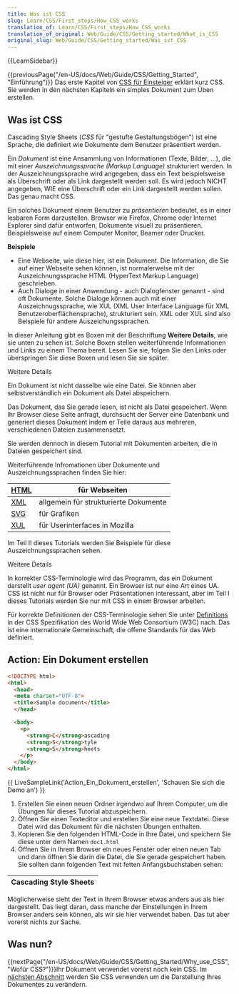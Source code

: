 ```yaml
---
title: Was ist CSS
slug: Learn/CSS/First_steps/How_CSS_works
translation_of: Learn/CSS/First_steps/How_CSS_works
translation_of_original: Web/Guide/CSS/Getting_started/What_is_CSS
original_slug: Web/Guide/CSS/Getting_started/Was_ist_CSS
---
```

{{LearnSidebar}}

{{previousPage("/en-US/docs/Web/Guide/CSS/Getting_Started", "Einführung")}} Das erste Kapitel von [CSS für Einsteiger](/de/docs/Web/Guide/CSS/Getting_Started "en/CSS/Getting Started") erklärt kurz CSS. Sie werden in den nächsten Kapiteln ein simples Dokument zum Üben erstellen.

## Was ist CSS

Cascading Style Sheets (_CSS_ für "gestufte Gestaltungsbögen") ist eine Sprache, die definiert wie Dokumente dem Benutzer präsentiert werden.

Ein _Dokument_ ist eine Ansammlung von Informationen (Texte, Bilder, …), die mit einer _Auszeichnungssprache_ _(Markup Language)_ strukturiert werden. In der Auszeichnungssprache wird angegeben, dass ein Text beispielsweise als Überschrift oder als Link dargestellt werden soll. Es wird jedoch NICHT angegeben, WIE eine Überschrift oder ein Link dargestellt werden sollen. Das genau macht CSS.

Ein solches Dokument einem Benutzer zu _präsentieren_ bedeutet, es in einer lesbaren Form darzustellen. Browser wie Firefox, Chrome oder Internet Explorer sind dafür entworfen, Dokumente visuell zu präsentieren. Beispielsweise auf einem Computer Monitor, Beamer oder Drucker.

**Beispiele**

- Eine Webseite, wie diese hier, ist ein Dokument.
  Die Information, die Sie auf einer Webseite sehen können, ist normalerweise mit der Auszeichnungssprache HTML (HyperText Markup Language) geschrieben.
- Auch Dialoge in einer Anwendung - auch Dialogfenster genannt - sind oft Dokumente. Solche Dialoge können auch mit einer Auszeichnugssprache, wie XUL (XML User Interface Language für XML Benutzeroberflächensprache), strukturiert sein. XML oder XUL sind also Beispiele für andere Auszeichungssprachen.

In dieser Anleitung gibt es Boxen mit der Beschriftung **Weitere Details**, wie sie unten zu sehen ist. Solche Boxen stellen weiterführende Informationen und Links zu einem Thema bereit. Lesen Sie sie, folgen Sie den Links oder überspringen Sie diese Boxen und lesen Sie sie später.

Weitere Details

Ein Dokument ist nicht dasselbe wie eine Datei. Sie können aber selbstverständlich ein Dokument als Datei abspeichern.

Das Dokument, das Sie gerade lesen, ist nicht als Datei gespeichert. Wenn Ihr Browser diese Seite anfragt, durchsucht der Server eine Datenbank und generiert dieses Dokument indem er Teile daraus aus mehreren, verschiedenen Dateien zusammensetzt.

Sie werden dennoch in diesem Tutorial mit Dokumenten arbeiten, die in Dateien gespeichert sind.

Weiterführende Infromationen über Dokumente und Auszeichnungssprachen finden Sie hier:

| [HTML](/de/docs/Web/HTML) | für Webseiten                         |
| ------------------------- | ------------------------------------- |
| [XML](/de/docs/XML)       | allgemein für strukturierte Dokumente |
| [SVG](/de/docs/Web/SVG)   | für Grafiken                          |
| [XUL](/de/docs/XUL)       | für Userinterfaces in Mozilla         |

Im Teil II dieses Tutorials werden Sie Beispiele für diese Auszeichnungssprachen sehen.

Weitere Details

In korrekter CSS-Terminologie wird das Programm, das ein Dokument darstellt _user agent (UA)_ genannt. Ein Browser ist nur eine Art eines UA. CSS ist nicht nur für Browser oder Präsentationen interessant, aber im Teil I dieses Tutorials werden Sie nur mit CSS in einem Browser arbeiten.

Für korrekte Definitionen der CSS-Terminologie sehen Sie unter [Definitions](http://www.w3.org/TR/CSS21/conform.html#q1) in der CSS Spezifikation des World Wide Web Consortium (W3C) nach. Das ist eine internationale Gemeinschaft, die offene Standards für das Web definiert.

## Action: Ein Dokument erstellen

```html
<!DOCTYPE html>
<html>
  <head>
  <meta charset="UTF-8">
  <title>Sample document</title>
  </head>

  <body>
    <p>
      <strong>C</strong>ascading
      <strong>S</strong>tyle
      <strong>S</strong>heets
    </p>
  </body>
</html>
```

{{ LiveSampleLink('Action_Ein_Dokument_erstellen', 'Schauen Sie sich die Demo an') }}

1.  Erstellen Sie einen neuen Ordner irgendwo auf Ihrem Computer, um die Übungen für dieses Tutorial abzuspeichern.
2.  Öffnen Sie einen Texteditor und erstellen Sie eine neue Textdatei. Diese Datei wird das Dokument für die nächsten Übungen enthalten.
3.  Kopieren Sie den folgenden HTML-Code in Ihre Datei, und speichern Sie diese unter dem Namen `doc1.html`
4.  Öffnen Sie in Ihrem Browser ein neues Fenster oder einen neuen Tab und dann öffnen Sie darin die Datei, die Sie gerade gespeichert haben. Sie sollten dann folgenden Text mit fetten Anfangsbuchstaben sehen:

| **C**ascading **S**tyle **S**heets |
| ---------------------------------- |

Möglicherweise sieht der Text in Ihrem Browser etwas anders aus als hier dargestellt. Das liegt daran, dass manche der Einstellungen in Ihrem Browser anders sein können, als wir sie hier verwendet haben. Das tut aber vorerst nichts zur Sache.

## Was nun?

{{nextPage("/en-US/docs/Web/Guide/CSS/Getting_Started/Why_use_CSS", "Wofür CSS?")}}Ihr Dokument verwendet vorerst noch kein CSS. Im [nächsten Abschnitt](/de/docs/Web/Guide/CSS/Getting_Started/Why_use_CSS) werden Sie CSS verwenden um die Darstellung Ihres Dokumentes zu verändern.
